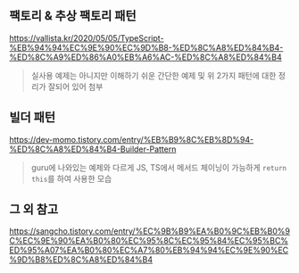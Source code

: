 ## 팩토리 & 추상 팩토리 패턴

https://vallista.kr/2020/05/05/TypeScript-%EB%94%94%EC%9E%90%EC%9D%B8-%ED%8C%A8%ED%84%B4-%ED%8C%A9%ED%86%A0%EB%A6%AC-%ED%8C%A8%ED%84%B4

> 실사용 예제는 아니지만 이해하기 쉬운 간단한 예제 및 위 2가지 패턴에 대한 정리가 잘되어 있어 첨부

## 빌더 패턴

https://dev-momo.tistory.com/entry/%EB%B9%8C%EB%8D%94-%ED%8C%A8%ED%84%B4-Builder-Pattern

> guru에 나와있는 예제와 다르게 JS, TS에서 메서드 체이닝이 가능하게 `return this`를 하여 사용한 모습

## 그 외 참고

https://sangcho.tistory.com/entry/%EC%9B%B9%EA%B0%9C%EB%B0%9C%EC%9E%90%EA%B0%80%EC%95%8C%EC%95%84%EC%95%BC%ED%95%A07%EA%B0%80%EC%A7%80%EB%94%94%EC%9E%90%EC%9D%B8%ED%8C%A8%ED%84%B4
